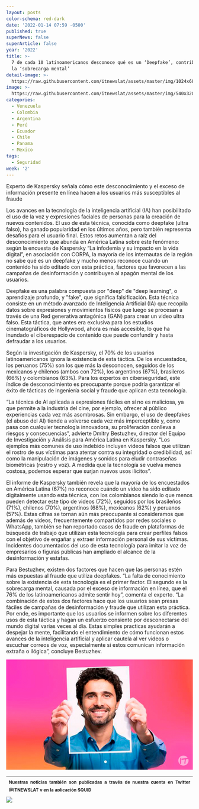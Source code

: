 ```yaml
---
layout: posts
color-schema: red-dark
date: '2022-01-14 07:59 -0500'
published: true
superNews: false
superArticle: false
year: '2022'
title: >-
  7 de cada 10 latinoamericanos desconoce qué es un ‘Deepfake’, contribuyendo a
  la ‘sobrecarga mental’
detail-image: >-
  https://raw.githubusercontent.com/itnewslat/assets/master/img/1024x680/Deepfake-g.jpg
image: >-
  https://raw.githubusercontent.com/itnewslat/assets/master/img/540x320/Deepfake-p.jpg
categories:
  - Venezuela
  - Colombia
  - Argentina
  - Perú
  - Ecuador
  - Chile
  - Panama
  - Mexico
tags:
  - Seguridad
week: '2'
---
```

Experto de Kaspersky señala cómo este desconocimiento y el exceso de información presente en línea hacen a los usuarios más susceptibles al fraude 
 
Los avances en la tecnología de la inteligencia artificial (IA) han posibilitado el uso de la voz y expresiones faciales de personas para la creación de nuevos contenidos. El uso de esta técnica, conocida como deepfake (ultra falso), ha ganado popularidad en los últimos años, pero también representa desafíos para el usuario final. Estos retos aumentan a raíz del desconocimiento que abunda en América Latina sobre este fenómeno: según la encuesta de Kaspersky “La infodemia y su impacto en la vida digital”, en asociación con CORPA, la mayoría de los internautas de la región no sabe qué es un deepfake y mucho menos reconoce cuando un contenido ha sido editado con esta práctica, factores que favorecen a las campañas de desinformación y contribuyen al apagón mental de los usuarios. 

Deepfake es una palabra compuesta por "deep" de "deep learning", o aprendizaje profundo, y "fake", que significa falsificación. Esta técnica consiste en un método avanzado de Inteligencia Artificial (IA) que recopila datos sobre expresiones y movimientos físicos que luego se procesan a través de una Red generativa antagónica (GAN) para crear un video ultra falso. Esta táctica, que antes era exclusiva para los estudios cinematográficos de Hollywood, ahora es más accesible, lo que ha inundado el ciberespacio de contenido que puede confundir y hasta defraudar a los usuarios.

Según la investigación de Kaspersky, el 70% de los usuarios latinoamericanos ignora la existencia de esta táctica. De los encuestados, los peruanos (75%) son los que más la desconocen, seguidos de los mexicanos y chilenos (ambos con 72%), los argentinos (67%), brasileros (66%) y colombianos (63%). Para los expertos en ciberseguridad, este índice de desconocimiento es preocupante porque podría garantizar el éxito de tácticas de ingeniería social y fraude que aplican esta tecnología.

“La técnica de AI aplicada a expresiones fáciles en sí no es maliciosa, ya que permite a la industria del cine, por ejemplo, ofrecer al público experiencias cada vez más asombrosas. Sin embargo, el uso de deepfakes (el abuso del AI) tiende a volverse cada vez más imperceptible y, como pasa con cualquier tecnología innovadora, su proliferación conlleva a riesgos y consecuencias”, advierte Dmitry Bestuzhev, director del Equipo de Investigación y Análisis para América Latina en Kaspersky. “Los ejemplos más comunes de uso indebido incluyen videos falsos que utilizan el rostro de sus víctimas para atentar contra su integridad o credibilidad, así como la manipulación de imágenes y sonidos para eludir contraseñas biométricas (rostro y voz).  A medida que la tecnología se vuelva menos costosa, podemos esperar que surjan nuevos usos ilícitos”.

El informe de Kaspersky también revela que la mayoría de los encuestados en América Latina (67%) no reconoce cuándo un video ha sido editado digitalmente usando esta técnica, con los colombianos siendo lo que menos pueden detectar este tipo de videos (72%), seguidos por los brasileños (71%), chilenos (70%), argentinos (68%), mexicanos (62%) y peruanos (57%). Estas cifras se tornan aún más preocupante si consideramos que además de videos, frecuentemente compartidos por redes sociales o WhatsApp, también se han reportado casos de fraude en plataformas de búsqueda de trabajo que utilizan esta tecnología para crear perfiles falsos con el objetivo de engañar y extraer información personal de sus víctimas. Incidentes documentados del uso de esta tecnología para imitar la voz de empresarios o figuras públicas han ampliado el alcance de la desinformación y estafas.

Para Bestuzhev, existen dos factores que hacen que las personas estén más expuestas al fraude que utiliza deepfakes. “La falta de conocimiento sobre la existencia de esta tecnología es el primer factor. El segundo es la sobrecarga mental, causada por el exceso de información en línea, que el 76% de los latinoamericanos admite sentir hoy”, comenta el experto. “La combinación de estos dos factores hace que los usuarios sean presas fáciles de campañas de desinformación y fraude que utilizan esta práctica. Por ende, es importante que los usuarios se informen sobre los diferentes usos de esta táctica y hagan un esfuerzo consiente por desconectarse del mundo digital varias veces al día. Estas simples practicas ayudarán a despejar la mente, facilitando el entendimiento de cómo funcionan estos avances de la inteligencia artificial y aplicar cautela al ver videos o escuchar correos de voz, especialmente si estos comunican información extraña o ilógica”, concluye Bestuzhev.

![](https://raw.githubusercontent.com/itnewslat/assets/master/img/540x320/Deepfake-p.jpg)

<table style="height: 42px;" width="569">
<tbody>
<tr>
<td style="text-align: justify;"><sub><strong>Nuestras noticias también son publicadas a través de nuestra cuenta en Twitter <a href="https://twitter.com/itnewslat?lang=es">@ITNEWSLAT</a> y en la aplicación <a href="https://squidapp.co/en/">SQUID</a></strong></sub></td>
</tr>
</tbody>
</table>

<img src="https://tracker.metricool.com/c3po.jpg?hash=56f88a41e39ab42c063cc51676587a04"/>
